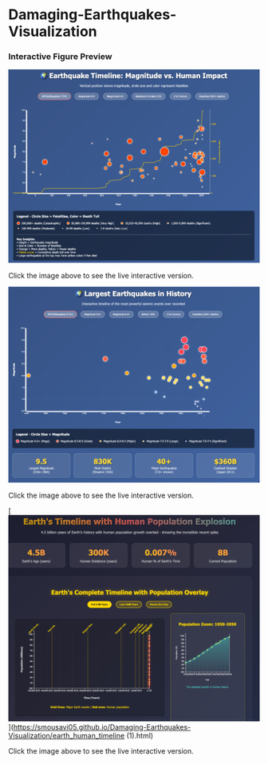 # Damaging-Earthquakes-Visualization

### Interactive Figure Preview

[![Interactive Figure Preview](static-death.png)](https://smousavi05.github.io/Damaging-Earthquakes-Visualization/earthquake_timeline_visualization-death.html)

Click the image above to see the live interactive version.

[![Interactive Figure Preview](static.png)](https://smousavi05.github.io/Damaging-Earthquakes-Visualization/earthquake_timeline_visualization.html)

Click the image above to see the live interactive version.

[![Interactive Figure Preview](static-pop.png)](https://smousavi05.github.io/Damaging-Earthquakes-Visualization/earth_human_timeline (1).html)

Click the image above to see the live interactive version.

